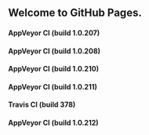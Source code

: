 ## Welcome to GitHub Pages.

#### AppVeyor CI (build 1.0.207)

#### AppVeyor CI (build 1.0.208)

#### AppVeyor CI (build 1.0.210)

#### AppVeyor CI (build 1.0.211)

#### Travis CI (build 378)

#### AppVeyor CI (build 1.0.212)
